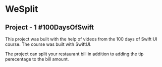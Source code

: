 # WeSplit

## Project - 1 #100DaysOfSwift

This project was built with the help of videos from the 100 days of Swift UI course. The course was built with SwiftUI.

The project can split your restaurant bill in addition to adding the tip perecentage to the bill amount. 
